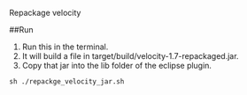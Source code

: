 Repackage velocity

##Run
1. Run this in the terminal.
2. It will build a file in target/build/velocity-1.7-repackaged.jar.
3. Copy that jar into the lib folder of the eclipse plugin. 

`sh ./repackge_velocity_jar.sh`
